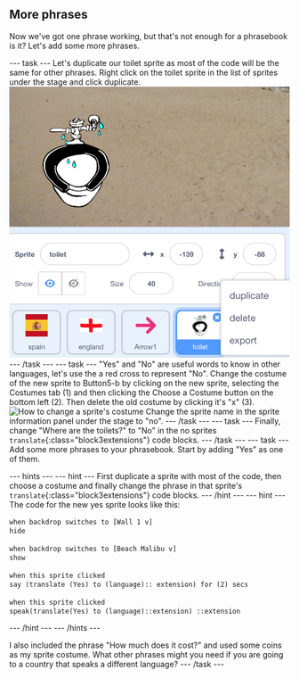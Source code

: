 ## More phrases

Now we've got one phrase working, but that's not enough for a phrasebook is it? Let's add some more phrases.

--- task ---
Let's duplicate our toilet sprite as most of the code will be the same for other phrases. 
Right click on the toilet sprite in the list of sprites under the stage and click duplicate.
![How to duplicate a sprite](images/duplicateSprite.png)
--- /task ---
--- task ---
"Yes" and "No" are useful words to know in other languages, let's use the a red cross to represent "No". Change the costume of the new sprite to Button5-b by clicking on the new sprite, selecting the Costumes tab (1) and then clicking the Choose a Costume button on the bottom left (2). Then delete the old costume by clicking it's "x" (3).
![How to change a sprite's costume](images/changeCostume.png)
Change the sprite name in the sprite information panel under the stage to "no".
--- /task ---
--- task ---
Finally, change "Where are the toilets?" to "No" in the no sprites `translate`{:class="block3extensions"} code blocks.
--- /task ---
--- task --- 
Add some more phrases to your phrasebook. 
Start by adding "Yes" as one of them.

--- hints ---
--- hint ---
First duplicate a sprite with most of the code, then choose a costume and finally change the phrase in that sprite's `translate`{:class="block3extensions"} code blocks.
--- /hint ---
--- hint ---
The code for the new yes sprite looks like this:
```blocks3
when backdrop switches to [Wall 1 v]
hide

when backdrop switches to [Beach Malibu v]
show

when this sprite clicked
say (translate (Yes) to (language):: extension) for (2) secs

when this sprite clicked
speak(translate(Yes) to (language)::extension) ::extension
```
--- /hint ---
--- /hints ---

I also included the phrase "How much does it cost?" and used some coins as my sprite costume.
What other phrases might you need if you are going to a country that speaks a different language?
--- /task ---
